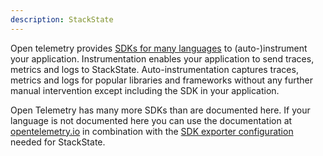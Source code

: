 ```yaml
---
description: StackState
---
```


Open telemetry provides [SDKs for many languages](https://opentelemetry.io/docs/languages/) to (auto-)instrument your application. Instrumentation enables your application to send traces, metrics and logs to StackState. Auto-instrumentation captures traces, metrics and logs for popular libraries and frameworks without any further manual intervention except including the SDK in your application.

Open Telemetry has many more SDKs than are documented here. If your language is not documented here you can use the documentation at [opentelemetry.io](https://opentelemetry.io/docs/languages/) in combination with the [SDK exporter configuration](./sdk-exporter-config.md) needed for StackState.